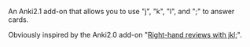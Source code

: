An Anki2.1 add-on that allows you to use "j", "k", "l", and ";" to answer cards.

Obviously inspired by the Anki2.0 add-on "[Right-hand reviews with jkl;](https://ankiweb.net/shared/info/1310550323)".
